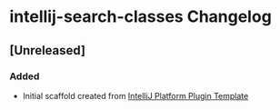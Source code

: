 <!-- Keep a Changelog guide -> https://keepachangelog.com -->

# intellij-search-classes Changelog

## [Unreleased]
### Added
- Initial scaffold created from [IntelliJ Platform Plugin Template](https://github.com/JetBrains/intellij-platform-plugin-template)

